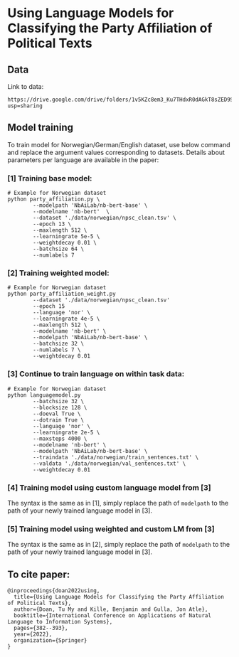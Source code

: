 # Using Language Models for Classifying the Party Affiliation of Political Texts

## Data

Link to data: 
```
https://drive.google.com/drive/folders/1v5KZc8em3_Ku7THdxR0dAGkT8sZED9SD?usp=sharing
```

## Model training

To train model for Norwegian/German/English dataset, use below command and replace the argument values corresponding to datasets. Details about parameters per language are available in the paper:

### [1] Training base model:

```
# Example for Norwegian dataset
python party_affiliation.py \
        --modelpath 'NbAiLab/nb-bert-base' \
        --modelname 'nb-bert'  \
        --dataset './data/norwegian/npsc_clean.tsv' \
        --epoch 13 \
        --maxlength 512 \
        --learningrate 5e-5 \
        --weightdecay 0.01 \
        --batchsize 64 \
        --numlabels 7
```

### [2] Training weighted model:

```
# Example for Norwegian dataset
python party_affiliation_weight.py 
        --dataset './data/norwegian/npsc_clean.tsv'
        --epoch 15
        --language 'nor' \
        --learningrate 4e-5 \
        --maxlength 512 \
        --modelname 'nb-bert' \
        --modelpath 'NbAiLab/nb-bert-base' \
        --batchsize 32 \
        --numlabels 7 \
        --weightdecay 0.01
```

### [3] Continue to train language on within task data:

```
# Example for Norwegian dataset
python languagemodel.py 
        --batchsize 32 \
        --blocksize 128 \
        --doeval True \
        --dotrain True \
        --language 'nor' \
        --learningrate 2e-5 \
        --maxsteps 4000 \
        --modelname 'nb-bert' \
        --modelpath 'NbAiLab/nb-bert-base' \
        --traindata './data/norwegian/train_sentences.txt' \
        --valdata './data/norwegian/val_sentences.txt' \
        --weightdecay 0.01
```

### [4] Training model using custom language model from [3]

The syntax is the same as in [1], simply replace the path of `modelpath` to the path of your newly trained language model in [3].

### [5] Training model using weighted and custom LM from [3]

The syntax is the same as in [2], simply replace the path of `modelpath` to the path of your newly trained language model in [3].

## To cite paper:

```
@inproceedings{doan2022using,
  title={Using Language Models for Classifying the Party Affiliation of Political Texts},
  author={Doan, Tu My and Kille, Benjamin and Gulla, Jon Atle},
  booktitle={International Conference on Applications of Natural Language to Information Systems},
  pages={382--393},
  year={2022},
  organization={Springer}
}
```
